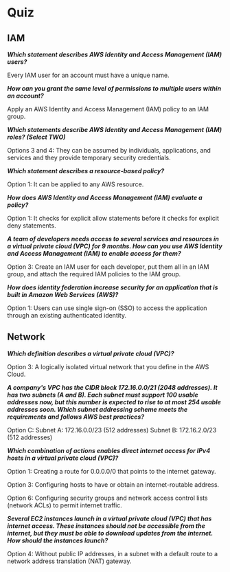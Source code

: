 # Quiz

## IAM

***Which statement describes AWS Identity and Access Management (IAM)
users?***

Every IAM user for an account must have a unique name.

***How can you grant the same level of permissions to multiple users within an account?***

Apply an AWS Identity and Access Management (IAM) policy to an IAM group.

***Which statements describe AWS Identity and Access Management (IAM)
roles? (Select TWO)***

Options 3 and 4: They can be assumed by individuals, applications, and services and they provide temporary security credentials.

***Which statement describes a resource-based policy?***

Option 1: It can be applied to any AWS resource.

***How does AWS Identity and Access Management (IAM) evaluate a policy?***

Option 1: It checks for explicit allow statements before it checks for explicit deny statements.

***A team of developers needs access to several services and resources in a virtual private cloud (VPC) for 9 months. How can you use AWS Identity and Access Management (IAM) to enable access for them?***

Option 3: Create an IAM user for each developer, put them all in an IAM group, and attach the required IAM policies to the IAM group.

***How does identity federation increase security for an application that is built in Amazon Web Services (AWS)?***

Option 1: Users can use single sign-on (SSO) to access the application through an existing authenticated identity.

## Network

***Which definition describes a virtual private cloud (VPC)?***

Option 3: A logically isolated virtual network that you define in the AWS Cloud.

***A company's VPC has the CIDR block 172.16.0.0/21 (2048 addresses). It has two subnets (A and B). Each subnet must support 100 usable addresses now, but this number is expected to rise to at most 254 usable addresses soon. Which subnet addressing scheme meets the requirements and follows AWS best practices?***

Option C: Subnet A: 172.16.0.0/23 (512 addresses) Subnet B: 172.16.2.0/23 (512 addresses)

***Which combination of actions enables direct internet access for IPv4 hosts in a virtual private cloud (VPC)?***

Option 1: Creating a route for 0.0.0.0/0 that points to the internet gateway.

Option 3: Configuring hosts to have or obtain an internet-routable address.

Option 6: Configuring security groups and network access control lists (network ACLs) to permit internet traffic.

***Several EC2 instances launch in a virtual private cloud (VPC) that has internet access. These instances should not be accessible from the internet, but they must be able to download updates from the internet. How should the instances launch?***

Option 4: Without public IP addresses, in a subnet with a default route to a network address translation (NAT) gateway.


